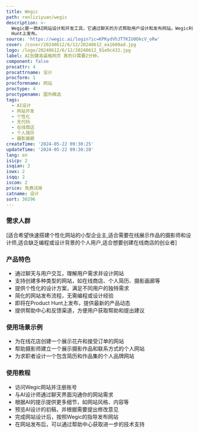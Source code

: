 ```yaml
---
title: Wegic
path: renliziyuan/wegic
description: >-
  Wegic是一款AI网站设计和开发工具，它通过聊天的方式帮助用户设计和发布网站。Wegic利用人工智能技术简化了网站创建过程，使得没有编程或设计背景的用户也能轻松创建个性化的网站。它支持多种网站类型，包括在线商店、个人简历、摄影画廊等，并且即将在Product
  Hunt上发布。
source: 'https://wegic.ai/login?ic=KPKydVhJTTKIU0OkcV_oRw'
cover: /cover/20240612/6/12/20240612_ea1609ad.jpg
logo: /logo/20240612/6/12/20240612_91e9c432.jpg
label: AI创建高逼格网页 真的只需要2分钟。
component: false
procattr: 4
procattrname: 设计
procform: 1
procformname: 网站
proctype: 4
proctypename: 国外精选
tags:
  - AI设计
  - 网站开发
  - 个性化
  - 无代码
  - 在线商店
  - 个人简历
  - 摄影画廊
createTime: '2024-05-22 09:30:25'
updateTime: '2024-05-22 09:30:28'
lang: en
isicp: 2
isqian: 2
iswx: 2
isqq: 2
iscom: 2
price: 免费试用
catname: 设计
sort: 30296
---
```




### 需求人群
[适合希望快速搭建个性化网站的小型企业主,适合需要在线展示作品的摄影师和设计师,适合缺乏编程或设计背景的个人用户,适合想要创建在线商店的创业者]

### 产品特色
- 通过聊天与用户交互，理解用户需求并设计网站
- 支持创建多种类型的网站，如在线商店、个人简历、摄影画廊等
- 提供个性化的设计方案，满足不同用户的独特需求
- 简化的网站发布流程，无需编程或设计经验
- 即将在Product Hunt上发布，提供最新的产品动态
- 提供帮助中心和反馈渠道，方便用户获取帮助和提出建议

### 使用场景示例
- 为在线花店创建一个展示花卉和接受订单的网站
- 帮助摄影师建立一个展示摄影作品和联系方式的个人网站
- 为求职者设计一个包含简历和作品集的个人品牌网站

### 使用教程
- 访问Wegic网站并注册账号
- 与AI设计师通过聊天界面沟通你的网站需求
- 根据AI的提示提供更多细节，如网站风格、内容等
- 预览AI设计的初稿，并根据需要提出修改意见
- 完成网站设计后，按照Wegic的指导发布网站
- 在网站发布后，可以通过帮助中心获取进一步的技术支持

  
